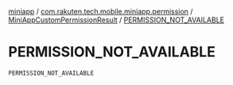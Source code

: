 [miniapp](../../index.md) / [com.rakuten.tech.mobile.miniapp.permission](../index.md) / [MiniAppCustomPermissionResult](index.md) / [PERMISSION_NOT_AVAILABLE](./-p-e-r-m-i-s-s-i-o-n_-n-o-t_-a-v-a-i-l-a-b-l-e.md)

# PERMISSION_NOT_AVAILABLE

`PERMISSION_NOT_AVAILABLE`